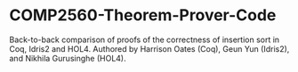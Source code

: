 # COMP2560-Theorem-Prover-Code
 
Back-to-back comparison of proofs of the correctness of insertion sort in Coq, Idris2 and HOL4.
Authored by Harrison Oates (Coq), Geun Yun (Idris2), and Nikhila Gurusinghe (HOL4).